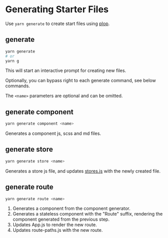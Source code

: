 # Generating Starter Files

Use `yarn generate` to create start files using [plop](https://github.com/amwmedia/plop).

## generate

```bash
yarn generate
# or
yarn g
```

This will start an interactive prompt for creating new files.

Optionally, you can bypass right to each generate command, see below commands.

The `<name>` parameters are optional and can be omitted.

## generate component <name>

```bash
yarn generate component <name>
```

Generates a component js, scss and md files.

## generate store <name>

```bash
yarn generate store <name>
```

Generates a store js file, and updates [stores.js](./../src/config/stores.js) with the newly created file.

## generate route <name>

```bash
yarn generate route <name>
```

1. Generates a component from the component generator.
2. Generates a stateless component with the "Route" suffix, rendering the component generated from the previous step.
3. Updates App.js to render the new route.
4. Updates route-paths.js with the new route.
